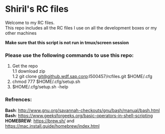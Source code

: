 # Shiril's RC files
Welcome to my RC files.  
This repo includes all the RC files I use on all the development boxes or my other machines  
  
  
**Make sure that this script is not run in tmux/screen session**  
  
  
  
### Please use the following commands to use this repo:  
1) Get the repo  
    1.1 download zip  
    1.2 git clone git@github.wdf.sap.corp:I500457/rcfiles.git $HOME/.cfg  
2) chmod 777 $HOME/.cfg/setup.sh  
3) $HOME/.cfg/setup.sh -help  

### Refrences:  
**Bash**: http://www.gnu.org/savannah-checkouts/gnu/bash/manual/bash.html  
**Bash**: https://www.geeksforgeeks.org/basic-operators-in-shell-scripting  
**HOMEBREW**: https://brew.sh/ and https://mac.install.guide/homebrew/index.html  

